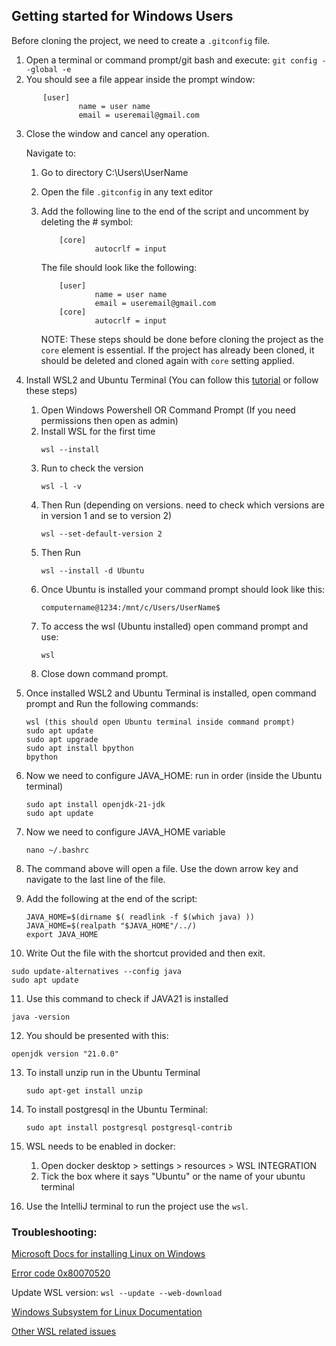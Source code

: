 ## Getting started for Windows Users
Before cloning the project, we need to create a `.gitconfig` file.
1. Open a terminal or command prompt/git bash and execute: `git config --global -e`
2. You should see a file appear inside the prompt window:
```
       [user]
               name = user name
               email = useremail@gmail.com
```
3. Close the window and cancel any operation.

   Navigate to:
    1. Go to directory C:\Users\UserName
    2. Open the file `.gitconfig` in any text editor
    3. Add the following line to the end of the script and uncomment by deleting the # symbol:
       ```
           [core]
                   autocrlf = input
       ```
       The file should look like the following:

       ```
           [user]
                   name = user name
                   email = useremail@gmail.com
           [core]
                   autocrlf = input
       ```
       NOTE: These steps should be done before cloning the project as the `core` element is essential.
       If the project has already been cloned, it should be deleted and cloned again with `core` setting applied.


4. Install WSL2 and Ubuntu Terminal (You can follow this [tutorial](https://ubuntu.com/tutorials/install-ubuntu-on-wsl2-on-windows-10#2-install-wsl) or follow these steps)
    1. Open Windows Powershell OR Command Prompt (If you need permissions then open as admin)
    2. Install WSL for the first time
       ```
       wsl --install
       ```
    3. Run to check the version
       ```
       wsl -l -v
       ```
    4. Then Run (depending on versions. need to check which versions are in version 1 and se to version 2)
       ```
       wsl --set-default-version 2
       ```
    5. Then Run
       ```
       wsl --install -d Ubuntu
       ``` 
    6. Once Ubuntu is installed your command prompt should look like this:
          ```
          computername@1234:/mnt/c/Users/UserName$
          ``` 
    7. To access the wsl (Ubuntu installed) open command prompt and use:
          ```
          wsl
          ```
    8. Close down command prompt.


5. Once installed WSL2 and Ubuntu Terminal is installed,
   open command prompt and Run the following commands:
      ```      
      wsl (this should open Ubuntu terminal inside command prompt)
      sudo apt update
      sudo apt upgrade
      sudo apt install bpython
      bpython
      ```

6. Now we need to configure JAVA_HOME:
   run in order (inside the Ubuntu terminal)

   ```
   sudo apt install openjdk-21-jdk
   sudo apt update
   ```
7. Now we need to configure JAVA_HOME variable
   ```
   nano ~/.bashrc
   ```
8. The command above will open a file. Use the down arrow key and navigate to the last line of the file.

9. Add the following at the end of the script:
   ```
   JAVA_HOME=$(dirname $( readlink -f $(which java) ))
   JAVA_HOME=$(realpath "$JAVA_HOME"/../)
   export JAVA_HOME
   ```
10. Write Out the file with the shortcut provided and then exit.
   ```
   sudo update-alternatives --config java
   sudo apt update
   ```
11. Use this command to check if JAVA21 is installed
   ```
   java -version   
   ```
12. You should be presented with this:
   ```
   openjdk version "21.0.0"
   ```

13. To install unzip run in the Ubuntu Terminal
    ```
    sudo apt-get install unzip
    ```
14. To install postgresql in the Ubuntu Terminal:
    ```
    sudo apt install postgresql postgresql-contrib
    ```

15. WSL needs to be enabled in docker:
    1. Open docker desktop > settings > resources > WSL INTEGRATION
    2. Tick the box where it says "Ubuntu" or the name of your ubuntu terminal

16. Use the IntelliJ terminal to run the project use the `wsl`.

### Troubleshooting:
[Microsoft Docs for installing Linux on Windows](https://learn.microsoft.com/en-us/windows/wsl/install)

[Error code 0x80070520](https://www.majorgeeks.com/content/page/microsoft_store_error_0x80070520.html)

Update WSL version: `wsl --update --web-download`

[Windows Subsystem for Linux Documentation](https://learn.microsoft.com/en-us/windows/wsl/)

[Other WSL related issues](https://learn.microsoft.com/en-us/windows/wsl/troubleshooting)